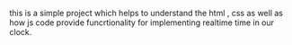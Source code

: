 this is a simple project which helps to understand the html , css as well as how js code provide funcrtionality for implementing realtime time in our clock.